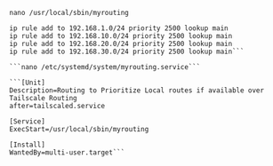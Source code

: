 ```nano /usr/local/sbin/myrouting```

```#!/bin/bash
ip rule add to 192.168.1.0/24 priority 2500 lookup main
ip rule add to 192.168.10.0/24 priority 2500 lookup main
ip rule add to 192.168.20.0/24 priority 2500 lookup main
ip rule add to 192.168.30.0/24 priority 2500 lookup main```

```nano /etc/systemd/system/myrouting.service```

```[Unit]
Description=Routing to Prioritize Local routes if available over Tailscale Routing
after=tailscaled.service

[Service]
ExecStart=/usr/local/sbin/myrouting

[Install]
WantedBy=multi-user.target```
